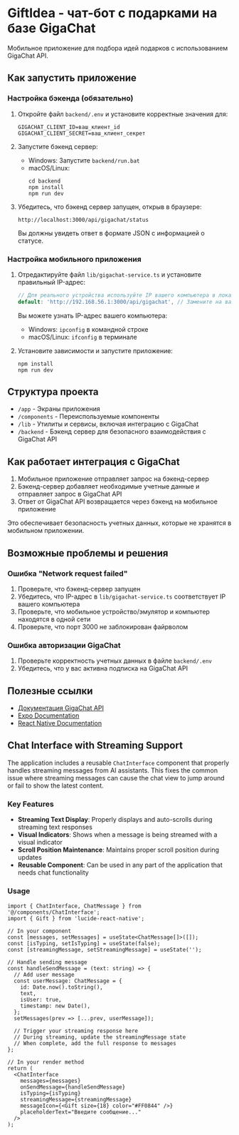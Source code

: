 # GiftIdea - чат-бот с подарками на базе GigaChat

Мобильное приложение для подбора идей подарков с использованием GigaChat API.

## Как запустить приложение

### Настройка бэкенда (обязательно)

1. Откройте файл `backend/.env` и установите корректные значения для:
   ```
   GIGACHAT_CLIENT_ID=ваш_клиент_id
   GIGACHAT_CLIENT_SECRET=ваш_клиент_секрет
   ```

2. Запустите бэкенд сервер:
   - Windows: Запустите `backend/run.bat`
   - macOS/Linux: 
     ```
     cd backend
     npm install
     npm run dev
     ```

3. Убедитесь, что бэкенд сервер запущен, открыв в браузере:
   ```
   http://localhost:3000/api/gigachat/status
   ```
   Вы должны увидеть ответ в формате JSON с информацией о статусе.

### Настройка мобильного приложения

1. Отредактируйте файл `lib/gigachat-service.ts` и установите правильный IP-адрес:
   ```typescript
   // Для реального устройства используйте IP вашего компьютера в локальной сети
   default: 'http://192.168.56.1:3000/api/gigachat', // Замените на ваш IP-адрес
   ```

   Вы можете узнать IP-адрес вашего компьютера:
   - Windows: `ipconfig` в командной строке
   - macOS/Linux: `ifconfig` в терминале

2. Установите зависимости и запустите приложение:
   ```
   npm install
   npm run dev
   ```

## Структура проекта

- `/app` - Экраны приложения
- `/components` - Переиспользуемые компоненты
- `/lib` - Утилиты и сервисы, включая интеграцию с GigaChat
- `/backend` - Бэкенд сервер для безопасного взаимодействия с GigaChat API

## Как работает интеграция с GigaChat

1. Мобильное приложение отправляет запрос на бэкенд-сервер
2. Бэкенд-сервер добавляет необходимые учетные данные и отправляет запрос в GigaChat API
3. Ответ от GigaChat API возвращается через бэкенд на мобильное приложение

Это обеспечивает безопасность учетных данных, которые не хранятся в мобильном приложении.

## Возможные проблемы и решения

### Ошибка "Network request failed"

1. Проверьте, что бэкенд-сервер запущен
2. Убедитесь, что IP-адрес в `lib/gigachat-service.ts` соответствует IP вашего компьютера
3. Проверьте, что мобильное устройство/эмулятор и компьютер находятся в одной сети
4. Проверьте, что порт 3000 не заблокирован файрволом

### Ошибка авторизации GigaChat

1. Проверьте корректность учетных данных в файле `backend/.env`
2. Убедитесь, что у вас активна подписка на GigaChat API

## Полезные ссылки

- [Документация GigaChat API](https://developers.sber.ru/docs/ru/gigachat/api/overview)
- [Expo Documentation](https://docs.expo.dev/)
- [React Native Documentation](https://reactnative.dev/docs/getting-started)

## Chat Interface with Streaming Support

The application includes a reusable `ChatInterface` component that properly handles streaming messages from AI assistants. This fixes the common issue where streaming messages can cause the chat view to jump around or fail to show the latest content.

### Key Features

- **Streaming Text Display**: Properly displays and auto-scrolls during streaming text responses
- **Visual Indicators**: Shows when a message is being streamed with a visual indicator
- **Scroll Position Maintenance**: Maintains proper scroll position during updates
- **Reusable Component**: Can be used in any part of the application that needs chat functionality

### Usage

```tsx
import { ChatInterface, ChatMessage } from '@/components/ChatInterface';
import { Gift } from 'lucide-react-native';

// In your component
const [messages, setMessages] = useState<ChatMessage[]>([]);
const [isTyping, setIsTyping] = useState(false);
const [streamingMessage, setStreamingMessage] = useState('');

// Handle sending message
const handleSendMessage = (text: string) => {
  // Add user message
  const userMessage: ChatMessage = {
    id: Date.now().toString(),
    text,
    isUser: true,
    timestamp: new Date(),
  };
  setMessages(prev => [...prev, userMessage]);
  
  // Trigger your streaming response here
  // During streaming, update the streamingMessage state
  // When complete, add the full response to messages
};

// In your render method
return (
  <ChatInterface
    messages={messages}
    onSendMessage={handleSendMessage}
    isTyping={isTyping}
    streamingMessage={streamingMessage}
    messageIcon={<Gift size={18} color="#FF0844" />}
    placeholderText="Введите сообщение..."
  />
);
``` 